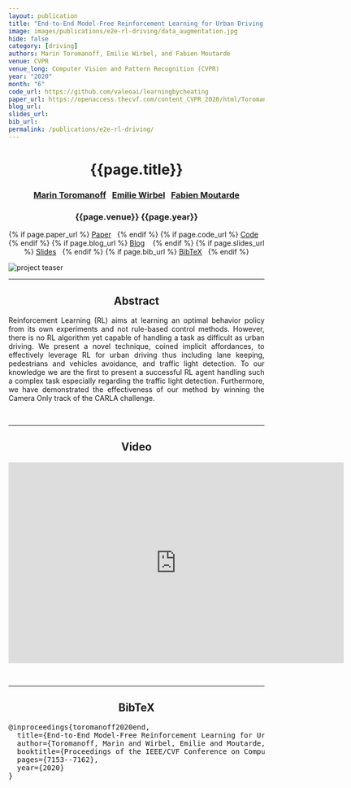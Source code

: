```yaml
---
layout: publication
title: "End-to-End Model-Free Reinforcement Learning for Urban Driving using Implicit Affordances" 
image: images/publications/e2e-rl-driving/data_augmentation.jpg
hide: false
category: [driving]
authors: Marin Toromanoff, Emilie Wirbel, and Fabien Moutarde
venue: CVPR
venue_long: Computer Vision and Pattern Recognition (CVPR)
year: "2020"
month: "6"
code_url: https://github.com/valeoai/learningbycheating
paper_url: https://openaccess.thecvf.com/content_CVPR_2020/html/Toromanoff_End-to-End_Model-Free_Reinforcement_Learning_for_Urban_Driving_Using_Implicit_Affordances_CVPR_2020_paper.html
blog_url: 
slides_url: 
bib_url: 
permalink: /publications/e2e-rl-driving/
---
```


<h1 align="center"> {{page.title}} </h1>
<!-- Simple call of authors -->
<!-- <h3 align="center"> {{page.authors}} </h3> -->
<!-- Alternatively you can add links to author pages -->
<h3 align="center"> <a href="https://scholar.google.com/citations?user=Yu47MFYAAAAJ&hl=fr">Marin Toromanoff</a>&nbsp;&nbsp; <a href="https://scholar.google.com/citations?user=Z7wRy_cAAAAJ&hl=en">Emilie Wirbel</a>&nbsp;&nbsp; <a href="https://people.minesparis.psl.eu/fabien.moutarde/">Fabien Moutarde</a></h3>


<h3 align="center"> {{page.venue}} {{page.year}} </h3>

<div align="center">
  <p>
    {% if page.paper_url %}
    <a href="{{ page.paper_url }}"><i class="far fa-file-pdf"></i> Paper</a>&nbsp;&nbsp;
    {% endif %}
    {% if page.code_url %}
    <a href="{{ page.code_url }}"><i class="fab fa-github"></i> Code</a> &nbsp;&nbsp;
    {% endif %}
    {% if page.blog_url %}
    <a href="{{ page.blog_url }}"><i class="fab fa-blogger"></i> Blog</a> &nbsp;&nbsp;
    {% endif %}
    {% if page.slides_url %}
    <a href="{{ page.slides_url }}"><i class="far fa-file-pdf"></i> Slides</a>&nbsp;&nbsp;
    {% endif %}
    {% if page.bib_url %}
    <a href="{{ page.bib_url}}"><i class="far fa-file-alt"></i> BibTeX</a>&nbsp;&nbsp;
    {% endif %}
  </p>
</div>

<div class="publication-teaser">
    <img src="../../images/publications/e2e-rl-driving/architecture.jpg" alt="project teaser"/>
</div>


<hr>

<h2  align="center"> Abstract</h2>

<p align="justify">Reinforcement Learning (RL) aims at learning an optimal behavior policy from its own experiments and not rule-based control methods. However, there is no RL algorithm yet capable of handling a task as difficult as urban driving. We present a novel technique, coined implicit affordances, to effectively leverage RL for urban driving thus including lane keeping, pedestrians and vehicles avoidance, and traffic light detection. To our knowledge we are the first to present a successful RL agent handling such a complex task especially regarding the traffic light detection. Furthermore, we have demonstrated the effectiveness of our method by winning the Camera Only track of the CARLA challenge.</p>

<br>
<hr>

<h2 align="center"> Video</h2>

<p align="center">
  <iframe width="660" height="395" src="https://www.youtube.com/embed/hfEos9HpgBA" frameborder="0" allow="autoplay; encrypted-media" allowfullscreen align="center"></iframe>
</p>

<br>
<hr>

<h2  align="center">BibTeX</h2>
<left>
  <pre class="bibtex-box">
@inproceedings{toromanoff2020end,
  title={End-to-End Model-Free Reinforcement Learning for Urban Driving using Implicit Affordances},
  author={Toromanoff, Marin and Wirbel, Emilie and Moutarde, Fabien},
  booktitle={Proceedings of the IEEE/CVF Conference on Computer Vision and Pattern Recognition},
  pages={7153--7162},
  year={2020}
}</pre>
</left>

<br>
